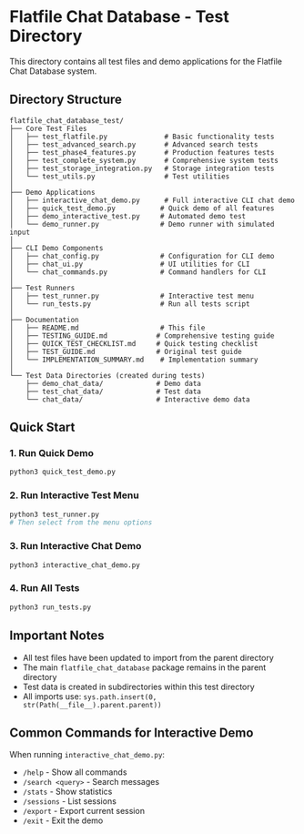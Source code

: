 # Flatfile Chat Database - Test Directory

This directory contains all test files and demo applications for the Flatfile Chat Database system.

## Directory Structure

```
flatfile_chat_database_test/
├── Core Test Files
│   ├── test_flatfile.py              # Basic functionality tests
│   ├── test_advanced_search.py       # Advanced search tests
│   ├── test_phase4_features.py       # Production features tests
│   ├── test_complete_system.py       # Comprehensive system tests
│   ├── test_storage_integration.py   # Storage integration tests
│   └── test_utils.py                 # Test utilities
│
├── Demo Applications
│   ├── interactive_chat_demo.py      # Full interactive CLI chat demo
│   ├── quick_test_demo.py           # Quick demo of all features
│   ├── demo_interactive_test.py     # Automated demo test
│   └── demo_runner.py               # Demo runner with simulated input
│
├── CLI Demo Components
│   ├── chat_config.py               # Configuration for CLI demo
│   ├── chat_ui.py                   # UI utilities for CLI
│   └── chat_commands.py             # Command handlers for CLI
│
├── Test Runners
│   ├── test_runner.py               # Interactive test menu
│   └── run_tests.py                 # Run all tests script
│
├── Documentation
│   ├── README.md                    # This file
│   ├── TESTING_GUIDE.md            # Comprehensive testing guide
│   ├── QUICK_TEST_CHECKLIST.md     # Quick testing checklist
│   ├── TEST_GUIDE.md               # Original test guide
│   └── IMPLEMENTATION_SUMMARY.md    # Implementation summary
│
└── Test Data Directories (created during tests)
    ├── demo_chat_data/             # Demo data
    ├── test_chat_data/             # Test data
    └── chat_data/                  # Interactive demo data
```

## Quick Start

### 1. Run Quick Demo
```bash
python3 quick_test_demo.py
```

### 2. Run Interactive Test Menu
```bash
python3 test_runner.py
# Then select from the menu options
```

### 3. Run Interactive Chat Demo
```bash
python3 interactive_chat_demo.py
```

### 4. Run All Tests
```bash
python3 run_tests.py
```

## Important Notes

- All test files have been updated to import from the parent directory
- The main `flatfile_chat_database` package remains in the parent directory
- Test data is created in subdirectories within this test directory
- All imports use: `sys.path.insert(0, str(Path(__file__).parent.parent))`

## Common Commands for Interactive Demo

When running `interactive_chat_demo.py`:
- `/help` - Show all commands
- `/search <query>` - Search messages
- `/stats` - Show statistics
- `/sessions` - List sessions
- `/export` - Export current session
- `/exit` - Exit the demo